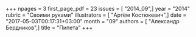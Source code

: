+++
npages = 3
first_page_pdf = 23
issues = [ "2014_09",]
year = "2014"
rubric = "Своими руками"
illustrators = [ "Артём Костюкевич",]
date = "2017-05-03T00:17:31+03:00"
month = "09"
authors = [ "Александр Бердников",]
title = "Пипета"
+++
